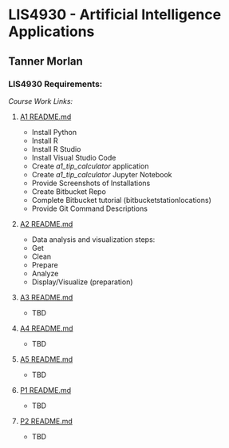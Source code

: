 

# LIS4930 - Artificial Intelligence Applications

## Tanner Morlan

### LIS4930 Requirements:

*Course Work Links:*

1. [A1 README.md](a1/README.md "My A1 README.md file")
    - Install Python
    - Install R
    - Install R Studio
    - Install Visual Studio Code
    - Create *a1_tip_calculator* application
    - Create *a1_tip_calculator* Jupyter Notebook
    - Provide Screenshots of Installations
    - Create Bitbucket Repo
    - Complete Bitbucket tutorial (bitbucketstationlocations)
    - Provide Git Command Descriptions

2. [A2 README.md](a2/README.md "My A2 README.md file")
    - Data analysis and visualization steps:
    - Get
    - Clean
    - Prepare
    - Analyze
    - Display/Visualize (preparation)

3. [A3 README.md](a3/README.md "My A3 README.md file")
    - TBD

4. [A4 README.md](a4/README.md "My A4 README.md file")
    - TBD

5. [A5 README.md](a5/README.md "My A5 README.md file")
    - TBD

6. [P1 README.md](p1/README.md "My P1 README.md file")
    - TBD

7. [P2 README.md](p2/README.md "My P2 README.md file")
    - TBD
